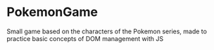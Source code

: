 # PokemonGame
Small game based on the characters of the Pokemon series, made to practice basic concepts of DOM management with JS
